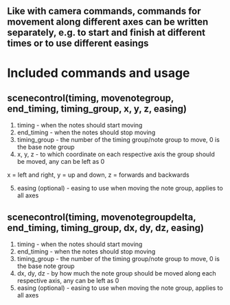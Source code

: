 ## Like with camera commands, commands for movement along different axes can be written separately, e.g. to start and finish at different times or to use different easings
# Included commands and usage
## scenecontrol(timing, movenotegroup, end_timing, timing_group, x, y, z, easing)
1. timing - when the notes should start moving
2. end_timing - when the notes should stop moving
3. timing_group - the number of the timing group/note group to move, 0 is the base note group
4. x, y, z - to which coordinate on each respective axis the group should be moved, any can be left as 0

x = left and right, y = up and down, z = forwards and backwards

5. easing (optional) - easing to use when moving the note group, applies to all axes


## scenecontrol(timing, movenotegroupdelta, end_timing, timing_group, dx, dy, dz, easing)
1. timing - when the notes should start moving
2. end_timing - when the notes should stop moving
3. timing_group - the number of the timing group/note group to move, 0 is the base note group
4. dx, dy, dz - by how much the note group should be moved along each respective axis, any can be left as 0
5. easing (optional) - easing to use when moving the note group, applies to all axes
